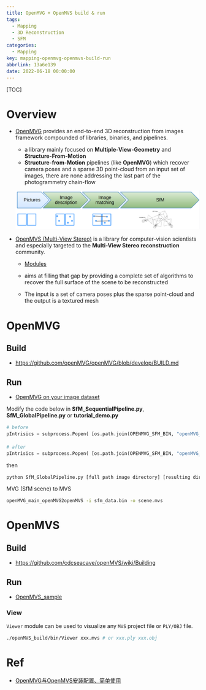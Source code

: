 ```yaml
---
title: OpenMVG + OpenMVS build & run
tags:
  - Mapping
  - 3D Reconstruction
  - SFM
categories:
  - Mapping
key: mapping-openmvg-openmvs-build-run
abbrlink: 13a6e139
date: 2022-06-18 00:00:00
---
```


[TOC]

# Overview

* [OpenMVG](https://github.com/openMVG/openMVG) provides an end-to-end 3D reconstruction from images framework compounded of libraries, binaries, and pipelines.

  - a library mainly focused on **Multiple-View-Geometry** and **Structure-From-Motion**
  - **Structure-from-Motion** pipelines (like **OpenMVG**) which recover camera poses and a sparse 3D point-cloud from an input set of images, there are none addressing the last part of the photogrammetry chain-flow

  ![](https://github.com/openMVG/openMVG/raw/develop/docs/sphinx/rst/openMVG/sfm/pipeline_simple.png)


* [OpenMVS (Multi-View Stereo)](https://github.com/cdcseacave/openMVS) is a library for computer-vision scientists and especially targeted to the **Multi-View Stereo reconstruction** community.

  - [Modules](https://github.com/cdcseacave/openMVS/wiki/Modules)

  - aims at filling that gap by providing a complete set of algorithms to recover the full surface of the scene to be reconstructed

  - The input is a set of camera poses plus the sparse point-cloud and the output is a textured mesh


# OpenMVG

## Build

* https://github.com/openMVG/openMVG/blob/develop/BUILD.md

## Run

* [OpenMVG on your image dataset](https://github.com/openMVG/openMVG/wiki/OpenMVG-on-your-image-dataset)

Modify the code below in **SfM_SequentialPipeline.py**, **SfM_GlobalPipeline.py** or **tutorial_demo.py**

```python
# before
pIntrisics = subprocess.Popen( [os.path.join(OPENMVG_SFM_BIN, "openMVG_main_SfMInit_ImageListing"),  "-i", input_dir, "-o", matches_dir, "-d", camera_file_params] )

# after
pIntrisics = subprocess.Popen( [os.path.join(OPENMVG_SFM_BIN, "openMVG_main_SfMInit_ImageListing"),  "-i", input_dir, "-o", matches_dir, "-d", camera_file_params, "-f", "xxx"] )
```

then

```sh
python SfM_GlobalPipeline.py [full path image directory] [resulting directory]
```

MVG (SfM scene) to MVS

```sh
openMVG_main_openMVG2openMVS -i sfm_data.bin -o scene.mvs
```

# OpenMVS

## Build

* https://github.com/cdcseacave/openMVS/wiki/Building

## Run

* [OpenMVS_sample](https://github.com/cdcseacave/openMVS_sample)

### View

`Viewer` module can be used to visualize any `MVS` project file or `PLY/OBJ` file.

```sh
./openMVS_build/bin/Viewer xxx.mvs # or xxx.ply xxx.obj
```

# Ref

* [OpenMVG与OpenMVS安装配置、简单使用](https://blog.csdn.net/X_kh_2001/article/details/83690094)
